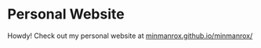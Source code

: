 # Personal Website
Howdy! Check out my personal website at [minmanrox.github.io/minmanrox/](https://minmanrox.github.io/minmanrox/)
